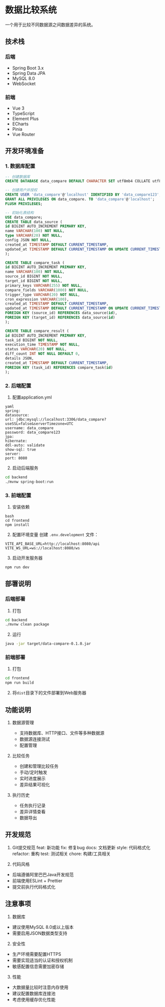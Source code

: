 # 数据比较系统

一个用于比较不同数据源之间数据差异的系统。

## 技术栈

### 后端
- Spring Boot 3.x
- Spring Data JPA
- MySQL 8.0
- WebSocket

### 前端
- Vue 3
- TypeScript
- Element Plus
- ECharts
- Pinia
- Vue Router

## 开发环境准备

### 1. 数据库配置
```sql
-- 创建数据库
CREATE DATABASE data_compare DEFAULT CHARACTER SET utf8mb4 COLLATE utf8mb4_unicode_ci;

-- 创建用户并授权
CREATE USER 'data_compare'@'localhost' IDENTIFIED BY 'data_compare123';
GRANT ALL PRIVILEGES ON data_compare. TO 'data_compare'@'localhost';
FLUSH PRIVILEGES;

-- 初始化表结构
USE data_compare;
CREATE TABLE data_source (
id BIGINT AUTO_INCREMENT PRIMARY KEY,
name VARCHAR(100) NOT NULL,
type VARCHAR(20) NOT NULL,
config JSON NOT NULL,
created_at TIMESTAMP DEFAULT CURRENT_TIMESTAMP,
updated_at TIMESTAMP DEFAULT CURRENT_TIMESTAMP ON UPDATE CURRENT_TIMESTAMP
);

CREATE TABLE compare_task (
id BIGINT AUTO_INCREMENT PRIMARY KEY,
name VARCHAR(100) NOT NULL,
source_id BIGINT NOT NULL,
target_id BIGINT NOT NULL,
primary_keys VARCHAR(255) NOT NULL,
compare_fields VARCHAR(1000) NOT NULL,
trigger_type VARCHAR(20) NOT NULL,
cron_expression VARCHAR(100),
created_at TIMESTAMP DEFAULT CURRENT_TIMESTAMP,
updated_at TIMESTAMP DEFAULT CURRENT_TIMESTAMP ON UPDATE CURRENT_TIMESTAMP,
FOREIGN KEY (source_id) REFERENCES data_source(id),
FOREIGN KEY (target_id) REFERENCES data_source(id)
);

CREATE TABLE compare_result (
id BIGINT AUTO_INCREMENT PRIMARY KEY,
task_id BIGINT NOT NULL,
execution_time TIMESTAMP NOT NULL,
status VARCHAR(20) NOT NULL,
diff_count INT NOT NULL DEFAULT 0,
details JSON,
created_at TIMESTAMP DEFAULT CURRENT_TIMESTAMP,
FOREIGN KEY (task_id) REFERENCES compare_task(id)
);
```

### 2. 后端配置

1. 配置application.yml
```
yaml
spring:
datasource:
url: jdbc:mysql://localhost:3306/data_compare?useSSL=false&serverTimezone=UTC
username: data_compare
password: data_compare123
jpa:
hibernate:
ddl-auto: validate
show-sql: true
server:
port: 8080
```
2. 启动后端服务
```bash
cd backend
./mvnw spring-boot:run
```
### 3. 前端配置

1. 安装依赖
```
bash
cd frontend
npm install
```
2. 配置环境变量
创建 `.env.development` 文件：
```plaintext
VITE_API_BASE_URL=http://localhost:8080/api
VITE_WS_URL=ws://localhost:8080/ws
```


3. 启动开发服务器
```bash
npm run dev
```

## 部署说明

### 后端部署
1. 打包
```bash
cd backend
./mvnw clean package
```
2. 运行
```bash
java -jar target/data-compare-0.1.0.jar
```
### 前端部署
1. 打包
```bash
cd frontend
npm run build

```

2. 将`dist`目录下的文件部署到Web服务器

## 功能说明

1. 数据源管理
   - 支持数据库、HTTP接口、文件等多种数据源
   - 数据源连接测试
   - 配置管理

2. 比较任务
   - 创建和管理比较任务
   - 手动/定时触发
   - 实时进度展示
   - 差异结果可视化

3. 执行历史
   - 任务执行记录
   - 差异详情查看
   - 数据导出

## 开发规范

1. Git提交规范
feat: 新功能
fix: 修复bug
docs: 文档更新
style: 代码格式化
refactor: 重构
test: 测试相关
chore: 构建/工具相关


2. 代码风格
- 后端遵循阿里巴巴Java开发规范
- 前端使用ESLint + Prettier
- 提交前执行代码格式化

## 注意事项

1. 数据库
- 建议使用MySQL 8.0或以上版本
- 需要启用JSON数据类型支持

2. 安全性
- 生产环境需要配置HTTPS
- 需要实现适当的认证和授权机制
- 敏感配置信息需要加密存储

3. 性能
- 大数据量比较时注意内存使用
- 建议配置数据库连接池
- 考虑使用缓存优化性能